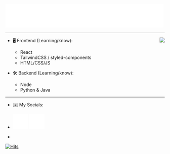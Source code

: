 <img src="https://raw.githubusercontent.com/w-xe/w-xe/main/wave.svg" />

---

<a href="https://discord.com/users/975237102340022272">
  <img src="https://lanyard-profile-readme.vercel.app/api/975237102340022272?hideTimestamp=true&idleMessage=Probably%20dead'%20or%20asleep%20..." align="right" />
</a>

- 🖥️ Frontend (Learning/know):
  - React
  - TailwindCSS / styled-components
  - HTML/CSS/JS

- 🛠 Backend (Learning/know):
  - Node
  - Python & Java

---
  - ✉️ My Socials: 

  - [![Follow Me](https://raw.githubusercontent.com/w-xe/w-xe/main/ig.svg)](https://instagram.com/wxxet) [![Message Me](https://raw.githubusercontent.com/w-xe/w-xe/main/telegram.svg)](https://t.me/t_aliban) 
-
[![Hits](https://hits.link/hits?url=https://github.com/w-xe&bgLeft=444444&bgRight=575fff&label=visits)](https://hits.link)
